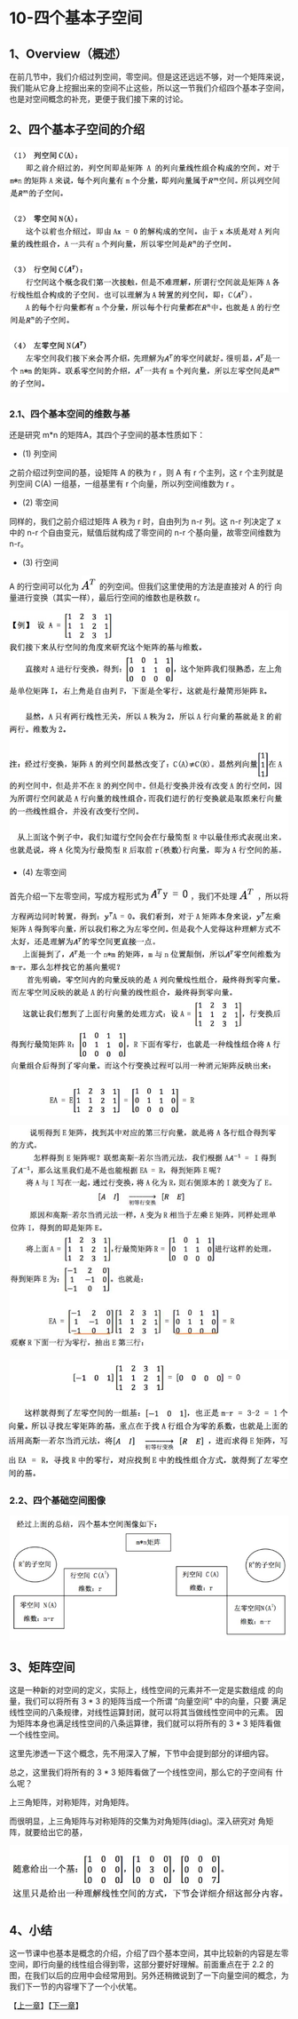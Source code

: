 # 10-四个基本子空间

## 1、Overview（概述）
在前几节中，我们介绍过列空间，零空间。但是这还远远不够，对一个矩阵来说，我们能从它身上挖掘出来的空间不止这些，所以这一节我们介绍四个基本子空间，也是对空间概念的补充，更便于我们接下来的讨论。

## 2、四个基本子空间的介绍

![](../images/10/LA_10_1.jpg)

### 2.1、四个基本空间的维数与基

还是研究 m*n 的矩阵A，其四个子空间的基本性质如下： 
* (1) 列空间

之前介绍过列空间的基，设矩阵 A 的秩为 r ，则 A 有 r 个主列，这 r 个主列就是列空间 C(A) 一组基，一组基里有 r 个向量，所以列空间维数为 r 。

* (2) 零空间

同样的，我们之前介绍过矩阵 A 秩为 r 时，自由列为 n-r 列。这 n-r 列决定了 x 中的 n-r 个自由变元，赋值后就构成了零空间的 n-r 个基向量，故零空间维数为 n-r。

* (3) 行空间

A 的行空间可以化为 ![](../images/10/LA_10_2.png) 的列空间。但我们这里使用的方法是直接对 A 的行 向量进行变换（其实一样），最后行空间的维数也是秩数 r。

![](../images/10/LA_10_3.jpg)

* (4) 左零空间

首先介绍一下左零空间，写成方程形式为 ![](../images/10/LA_10_5.png) ，我们不处理 ![](../images/10/LA_10_2.png) ，所以将

![](../images/10/LA_10_4.jpg)

![](../images/10/LA_10_6.jpg)

![](../images/10/LA_10_7.jpg)

### 2.2、四个基础空间图像

![](../images/10/LA_10_8.jpg)

## 3、矩阵空间

这是一种新的对空间的定义，实际上，线性空间的元素并不一定是实数组成 的向量，我们可以将所有 3 * 3  的矩阵当成一个所谓 “向量空间” 中的向量，只要 满足线性空间的八条规律，对线性运算封闭，就可以将其当做线性空间中的元素。 因为矩阵本身也满足线性空间的八条运算律，我们就可以将所有的 3 * 3 矩阵看做 一个线性空间。

这里先渗透一下这个概念，先不用深入了解，下节中会提到部分的详细内容。

总之，这里我们将所有的 3 * 3 矩阵看做了一个线性空间，那么它的子空间有 什么呢？

上三角矩阵，对称矩阵，对角矩阵。

而很明显，上三角矩阵与对称矩阵的交集为对角矩阵(diag)。深入研究对 角矩阵，就要给出它的基，

![](../images/10/LA_10_9.jpg)

## 4、小结

这一节课中也基本是概念的介绍，介绍了四个基本空间，其中比较新的内容是左零空间，即行向量的线性组合得到零，这部分要好好理解。前面重点在于 2.2 的图，在我们以后的应用中会经常用到。另外还稍微说到了一下向量空间的概念，为我们下一节的内容埋下了一个小伏笔。



【[上一章](../09-线性相关性-基-维数/09-线性相关性-基-维数.md)】【[下一章](../11-矩阵空间-秩1矩阵和小世界图/11-矩阵空间-秩1矩阵和小世界图.md)】
